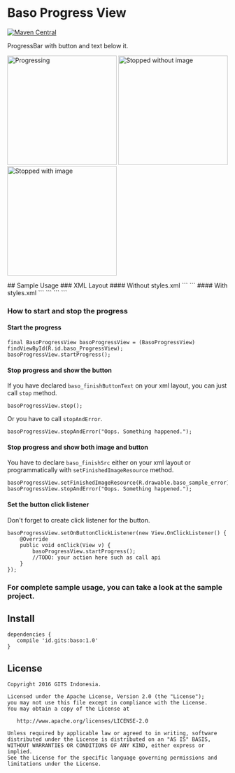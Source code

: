 # Baso Progress View
[![Maven Central](https://maven-badges.herokuapp.com/maven-central/id.gits/baso/badge.svg?style=flat)](https://maven-badges.herokuapp.com/maven-central/id.gits/baso/) 

ProgressBar with button and text below it.
<p>
<img src="https://raw.githubusercontent.com/gitsindonesia/baso/master/image1.png" alt="Progressing" width="250"/>
<img src="https://raw.githubusercontent.com/gitsindonesia/baso/master/image2.png" alt="Stopped without image" width="250"/>
<img src="https://raw.githubusercontent.com/gitsindonesia/baso/master/image3.png" alt="Stopped with image" width="250"/>
</p>
## Sample Usage
### XML Layout
#### Without styles.xml
```
<id.gits.baso.BasoProgressView
    android:id="@+id/baso_ProgressView"
    android:layout_width="match_parent"
    android:layout_height="match_parent"
    android:layout_below="@id/baso_btnGroup"
    android:background="#FFF"
    android:gravity="center"
    app:baso_finishButtonText="Retry"
    app:baso_finishSrc="@drawable/baso_sample_error"
    app:baso_finishSrcWidth="160dp"
    app:baso_finishText="Something happened"
    app:baso_finishTextSize="18sp"
    app:baso_progressText="Loading"
/>
```
#### With styles.xml
```
<id.gits.baso.BasoProgressView
    android:id="@+id/baso_ProgressView"
    style="@style/BasoCustom"
    android:layout_width="match_parent"
    android:layout_height="match_parent"
    android:layout_below="@id/baso_btnGroup"
/>
```
```
<style name="BasoCustom">
    <item name="android:background">#FFF</item>
    <item name="baso_finishText">Something happened</item>
    <item name="baso_finishTextSize">18sp</item>
    <item name="baso_finishButtonText">Try Again</item>
    <item name="baso_progressText">Loading</item>
    <item name="baso_finishSrc">@drawable/baso_sample_error</item>
    <item name="baso_finishSrcWidth">160dp</item>
</style>
```

### How to start and stop the progress
#### Start the progress
```
final BasoProgressView basoProgressView = (BasoProgressView) findViewById(R.id.baso_ProgressView);   
basoProgressView.startProgress();
```
#### Stop progress and show the button
If you have declared ```baso_finishButtonText``` on your xml layout, you can just call ```stop``` method.
```
basoProgressView.stop();
```
Or you have to call ```stopAndError```.
```
basoProgressView.stopAndError("Oops. Something happened.");
```
#### Stop progress and show both image and button
You have to declare ```baso_finishSrc``` either on your xml layout or programmatically with ```setFinishedImageResource``` method.
```
basoProgressView.setFinishedImageResource(R.drawable.baso_sample_error);
basoProgressView.stopAndError("Oops. Something happened.");
```
#### Set the button click listener
Don't forget to create click listener for the button.
```
basoProgressView.setOnButtonClickListener(new View.OnClickListener() {
    @Override
    public void onClick(View v) {
        basoProgressView.startProgress();
        //TODO: your action here such as call api
    }
});
```

### For complete sample usage, you can take a look at the sample project.

## Install
```
dependencies {
   compile 'id.gits:baso:1.0'
}
```

## License
```
Copyright 2016 GITS Indonesia.

Licensed under the Apache License, Version 2.0 (the "License");
you may not use this file except in compliance with the License.
You may obtain a copy of the License at

   http://www.apache.org/licenses/LICENSE-2.0

Unless required by applicable law or agreed to in writing, software
distributed under the License is distributed on an "AS IS" BASIS,
WITHOUT WARRANTIES OR CONDITIONS OF ANY KIND, either express or implied.
See the License for the specific language governing permissions and
limitations under the License.
```
